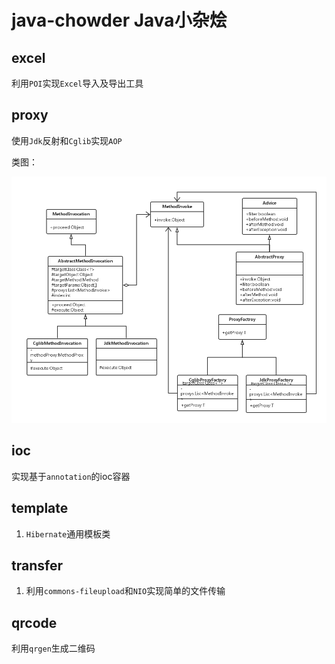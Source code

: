 # java-chowder Java小杂烩

## excel
利用`POI`实现`Excel`导入及导出工具

## proxy
使用`Jdk`反射和`Cglib`实现`AOP`

类图：

![AOP class](img/aop-class.png)

## ioc
实现基于`annotation`的ioc容器

## template
1. `Hibernate`通用模板类

## transfer
1. 利用`commons-fileupload`和`NIO`实现简单的文件传输

## qrcode
利用`qrgen`生成二维码
